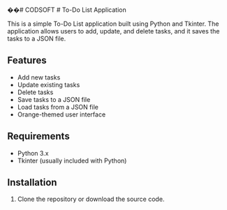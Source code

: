 ��#   C O D S O F T 
 # To-Do List Application

This is a simple To-Do List application built using Python and Tkinter. The application allows users to add, update, and delete tasks, and it saves the tasks to a JSON file.

## Features

- Add new tasks
- Update existing tasks
- Delete tasks
- Save tasks to a JSON file
- Load tasks from a JSON file
- Orange-themed user interface

## Requirements

- Python 3.x
- Tkinter (usually included with Python)

## Installation

1. Clone the repository or download the source code.

 
